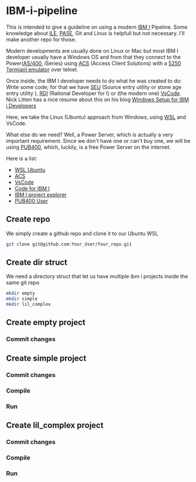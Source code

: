 # IBM-i-pipeline
This is intended to give a guideline on using a modern [IBM I](https://en.wikipedia.org/wiki/IBM_i) Pipeline.
Some knowledge about [ILE](http://en.wikipedia.org/wiki/Integrated_Language_Environment), [PASE](https://en.wikipedia.org/wiki/IBM_i#PASE), Git and Linux is helpfull but not necessary. I'll make another repo for those.

Modern developments are usually done on Linux or Mac but most IBM I developer usually have a Windows OS and from that they connect to the Power([AS/400](https://en.wikipedia.org/wiki/IBM_AS/400), iSeries) using [ACS](https://www.ibm.com/support/pages/ibm-i-access-client-solutions) (Access Client Solutions) with a [5250 Termianl emulator](https://en.wikipedia.org/wiki/IBM_5250) over telnet.  

Once inside, the IBM I developer needs to do what he was created to do: Write some code; for that we have [SEU](https://www.nicklitten.com/course/what-is-seu-source-entry-utility/) (Source entry utility or stone age entry utility ), [RDI](https://www.nicklitten.com/module/rational-developer-rdi/) (Rational Developer for I) or (the modern one) [VsCode](https://code.visualstudio.com/). Nick Litten has a nice resume about this on his blog [
Windows Setup for IBM i Developers](https://www.nicklitten.com/windows-setup-ibm-developers/) 

Here, we take the Linux (Ubuntu) approach from Windows, using [WSL](https://en.wikipedia.org/wiki/Windows_Subsystem_for_Linux) and VsCode.

What else do we need? Well, a Power Server, which  is actually a very important requirement. Since we don't have one or can't buy one, we will be using [PUB400](https://pub400.com/), which, luckily, is a free Power Server on the internet. 

Here is a list: 
- [WSL Ubuntu](https://en.wikipedia.org/wiki/Windows_Subsystem_for_Linux)
- [ACS](https://www.ibm.com/support/pages/ibm-i-access-client-solutions)
- [VsCode](https://code.visualstudio.com/)
- [Code for IBM I](https://codefori.github.io/docs/)
- [IBM I project explorer](https://marketplace.visualstudio.com/items?itemName=IBM.vscode-ibmi-projectexplorer)
- [PUB400 User](https://pub400.com/cgi/signup.nd/start)


## Create repo

We simply create a github repo and clone it to our Ubuntu WSL

```bash
git clone git@github.com:Your_User/Your_repo.git
```

## Create dir struct

We need a directory struct that let us have multiple ibm i projects inside the same git repo
```bash
mkdir empty
mkdir simple
mkdir lil_complex
```

## Create empty project



### Commit changes

## Create simple project

### Commit changes

### Compile

### Run

## Create lil_complex project

### Commit changes

### Compile

### Run